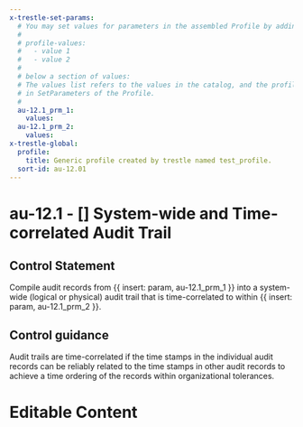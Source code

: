 ```yaml
---
x-trestle-set-params:
  # You may set values for parameters in the assembled Profile by adding
  #
  # profile-values:
  #   - value 1
  #   - value 2
  #
  # below a section of values:
  # The values list refers to the values in the catalog, and the profile-values represent values
  # in SetParameters of the Profile.
  #
  au-12.1_prm_1:
    values:
  au-12.1_prm_2:
    values:
x-trestle-global:
  profile:
    title: Generic profile created by trestle named test_profile.
  sort-id: au-12.01
---
```


# au-12.1 - \[\] System-wide and Time-correlated Audit Trail

## Control Statement

Compile audit records from {{ insert: param, au-12.1_prm_1 }} into a system-wide (logical or physical) audit trail that is time-correlated to within {{ insert: param, au-12.1_prm_2 }}.

## Control guidance

Audit trails are time-correlated if the time stamps in the individual audit records can be reliably related to the time stamps in other audit records to achieve a time ordering of the records within organizational tolerances.

# Editable Content

<!-- Make additions and edits below -->
<!-- The above represents the contents of the control as received by the profile, prior to additions. -->
<!-- If the profile makes additions to the control, they will appear below. -->
<!-- The above markdown may not be edited but you may edit the content below, and/or introduce new additions to be made by the profile. -->
<!-- If there is a yaml header at the top, parameter values may be edited. Use --set-parameters to incorporate the changes during assembly. -->
<!-- The content here will then replace what is in the profile for this control, after running profile-assemble. -->
<!-- The current profile has no added parts for this control, but you may add new ones here. -->
<!-- Each addition must have a heading either of the form ## Control my_addition_name -->
<!-- or ## Part a. (where the a. refers to one of the control statement labels.) -->
<!-- "## Control" parts are new parts added after the statement part. -->
<!-- "## Part" parts are new parts added into the top-level statement part with that label. -->
<!-- Subparts may be added with nested hash levels of the form ### My Subpart Name -->
<!-- underneath the parent ## Control or ## Part being added -->
<!-- See https://ibm.github.io/compliance-trestle/tutorials/ssp_profile_catalog_authoring/ssp_profile_catalog_authoring for guidance. -->
